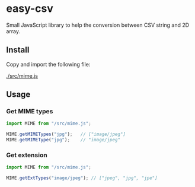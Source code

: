 # easy-csv

Small JavaScript library to help the conversion between CSV string and 2D array.

## Install

Copy and import the following file:

[./src/mime.js](./src/mime.js)

## Usage

### Get MIME types
```js
import MIME from "/src/mime.js";

MIME.getMIMETypes("jpg");   // ["image/jpeg"]
MIME.getMIMEType("jpg");    // "image/jpeg"
```


### Get extension
```js
import MIME from "/src/mime.js";

MIME.getExtTypes("image/jpeg"); // ["jpeg", "jpg", "jpe"]
```